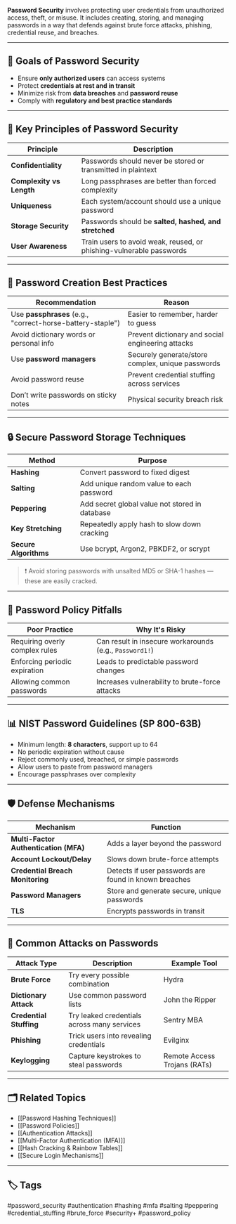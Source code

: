 **Password Security** involves protecting user credentials from unauthorized access, theft, or misuse. It includes creating, storing, and managing passwords in a way that defends against brute force attacks, phishing, credential reuse, and breaches.

---

## 🎯 Goals of Password Security

- Ensure **only authorized users** can access systems
- Protect **credentials at rest and in transit**
- Minimize risk from **data breaches** and **password reuse**
- Comply with **regulatory and best practice standards**

---

## 🔑 Key Principles of Password Security

| Principle               | Description                                                                 |
|--------------------------|------------------------------------------------------------------------------|
| **Confidentiality**      | Passwords should never be stored or transmitted in plaintext                |
| **Complexity vs Length** | Long passphrases are better than forced complexity                         |
| **Uniqueness**           | Each system/account should use a unique password                           |
| **Storage Security**     | Passwords should be **salted, hashed, and stretched**                      |
| **User Awareness**       | Train users to avoid weak, reused, or phishing-vulnerable passwords         |

---

## 🧠 Password Creation Best Practices

| Recommendation                    | Reason                                             |
|-----------------------------------|----------------------------------------------------|
| Use **passphrases** (e.g., "correct-horse-battery-staple") | Easier to remember, harder to guess     |
| Avoid dictionary words or personal info | Prevent dictionary and social engineering attacks |
| Use **password managers**         | Securely generate/store complex, unique passwords  |
| Avoid password reuse              | Prevent credential stuffing across services        |
| Don’t write passwords on sticky notes | Physical security breach risk                     |

---

## 🔒 Secure Password Storage Techniques

| Method              | Purpose                                         |
|---------------------|-------------------------------------------------|
| **Hashing**         | Convert password to fixed digest                |
| **Salting**         | Add unique random value to each password        |
| **Peppering**       | Add secret global value not stored in database  |
| **Key Stretching**  | Repeatedly apply hash to slow down cracking     |
| **Secure Algorithms** | Use bcrypt, Argon2, PBKDF2, or scrypt         |

> ❗ Avoid storing passwords with unsalted MD5 or SHA-1 hashes — these are easily cracked.

---

## 🚫 Password Policy Pitfalls

| Poor Practice                | Why It's Risky                                      |
|------------------------------|------------------------------------------------------|
| Requiring overly complex rules | Can result in insecure workarounds (e.g., `Password1!`) |
| Enforcing periodic expiration | Leads to predictable password changes              |
| Allowing common passwords     | Increases vulnerability to brute-force attacks     |

---

## 📊 NIST Password Guidelines (SP 800-63B)

- Minimum length: **8 characters**, support up to 64
- No periodic expiration without cause
- Reject commonly used, breached, or simple passwords
- Allow users to paste from password managers
- Encourage passphrases over complexity

---

## 🛡️ Defense Mechanisms

| Mechanism                   | Function                                                     |
|-----------------------------|--------------------------------------------------------------|
| **Multi-Factor Authentication (MFA)** | Adds a layer beyond the password                      |
| **Account Lockout/Delay**   | Slows down brute-force attempts                             |
| **Credential Breach Monitoring** | Detects if user passwords are found in known breaches |
| **Password Managers**       | Store and generate secure, unique passwords                 |
| **TLS**                     | Encrypts passwords in transit                               |

---

## 🧰 Common Attacks on Passwords

| Attack Type              | Description                                        | Example Tool       |
|--------------------------|----------------------------------------------------|--------------------|
| **Brute Force**          | Try every possible combination                     | Hydra              |
| **Dictionary Attack**    | Use common password lists                          | John the Ripper    |
| **Credential Stuffing**  | Try leaked credentials across many services        | Sentry MBA         |
| **Phishing**             | Trick users into revealing credentials             | Evilginx           |
| **Keylogging**           | Capture keystrokes to steal passwords              | Remote Access Trojans (RATs) |

---

## 🗂 Related Topics

- [[Password Hashing Techniques]]
- [[Password Policies]]
- [[Authentication Attacks]]
- [[Multi-Factor Authentication (MFA)]]
- [[Hash Cracking & Rainbow Tables]]
- [[Secure Login Mechanisms]]

---

## 🏷 Tags

#password_security #authentication #hashing #mfa #salting #peppering #credential_stuffing #brute_force #security+ #password_policy

